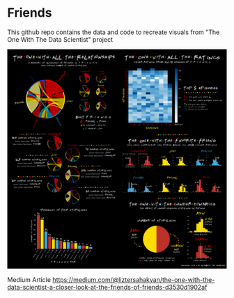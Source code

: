 # Friends 

This github repo contains the data and code to recreate visuals from "The One With The Data Scientist" project

<img src="https://github.com/elizabethts/friends/blob/master/friends_thumbnail.png" width="900" />

Medium Article
https://medium.com/@liztersahakyan/the-one-with-the-data-scientist-a-closer-look-at-the-friends-of-friends-d3530d1902af
